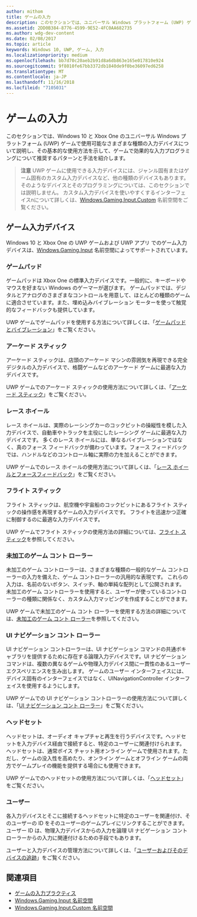 ```yaml
---
author: mithom
title: ゲームの入力
description: このセクションでは、ユニバーサル Windows プラットフォーム (UWP) ゲームのゲームパッドなどの入力デバイスを操作する方法を示します。
ms.assetid: 2DD0B384-8776-4599-9E52-4FC0AA682735
ms.author: wdg-dev-content
ms.date: 02/08/2017
ms.topic: article
keywords: Windows 10, UWP, ゲーム, 入力
ms.localizationpriority: medium
ms.openlocfilehash: bb7d70c20aeb2b91d8a6db863e165e017810e924
ms.sourcegitcommit: 9f8010fe67bb3372db1840de9f0be36097ed6258
ms.translationtype: MT
ms.contentlocale: ja-JP
ms.lasthandoff: 11/16/2018
ms.locfileid: "7105031"
---
```

# <a name="input-for-games"></a>ゲームの入力

このセクションでは、Windows 10 と Xbox One のユニバーサル Windows プラットフォーム (UWP) ゲームで使用可能なさまざまな種類の入力デバイスについて説明し、その基本的な使用方法を示して、ゲームで効果的な入力プログラミングについて推奨するパターンと手法を紹介します。

> **注意**    UWP ゲームに使用できる入力デバイスには、ジャンル固有またはゲーム固有のカスタム入力デバイスなど、他の種類のデバイスもあります。 そのようなデバイスとそのプログラミングについては、このセクションでは説明しません。 カスタム入力デバイスを使いやすくするインターフェイスnについて詳しくは、[Windows.Gaming.Input.Custom](https://docs.microsoft.com/uwp/api/windows.gaming.input.custom) 名前空間をご覧ください。

## <a name="gaming-input-devices"></a>ゲーム入力デバイス

Windows 10 と Xbox One の UWP ゲームおよび UWP アプリ でのゲーム入力デバイスは、[Windows.Gaming.Input](https://docs.microsoft.com/uwp/api/windows.gaming.input) 名前空間によってサポートされています。

### <a name="gamepads"></a>ゲームパッド

ゲームパッドは Xbox One の標準入力デバイスです。一般的に、キーボードやマウスを好まない Windows のゲーマーが選びます。 ゲームパッドでは、デジタルとアナログのさまざまなコントロールを用意して、ほとんどの種類のゲームに適合させています。また、埋め込みバイブレーション モーターを使って触覚的なフィードバックも提供しています。

UWP ゲームでゲームパッドを使用する方法について詳しくは、「[ゲームパッドとバイブレーション](gamepad-and-vibration.md)」をご覧ください。

### <a name="arcade-sticks"></a>アーケード スティック

アーケード スティックは、店頭のアーケード マシンの雰囲気を再現できる完全デジタルの入力デバイスで、格闘ゲームなどのアーケード ゲームに最適な入力デバイスです。

UWP ゲームでのアーケード スティックの使用方法について詳しくは、「[アーケード スティック](arcade-stick.md)」をご覧ください。

### <a name="racing-wheels"></a>レース ホイール

レース ホイールは、実際のレーシングカーのコックピットの操縦性を模した入力デバイスで、自動車やトラックを主役にしたレーシング ゲームに最適な入力デバイスです。 多くのレース ホイールには、単なるバイブレーションではなく、真のフォース フィードバックが備わっています。フォース フィードバックでは、ハンドルなどのコントロール軸に実際の力を加えることができます。

UWP ゲームでのレース ホイールの使用方法について詳しくは、「[レース ホイールとフォースフィードバック](racing-wheel-and-force-feedback.md)」をご覧ください。

### <a name="flight-sticks"></a>フライト スティック

フライト スティックは、航空機や宇宙船のコックピットにあるフライト スティックの操作感を再現するゲームの入力デバイスです。 フライトを迅速かつ正確に制御するのに最適な入力デバイスです。

UWP ゲームでフライト スティックの使用方法の詳細については、[フライト スティック](flight-stick.md)を参照してください。

### <a name="raw-game-controllers"></a>未加工のゲーム コント ローラー

未加工のゲーム コントローラーは、さまざまな種類の一般的なゲーム コントローラーの入力を備えた、ゲーム コントローラーの汎用的な表現です。 これらの入力は、名前のないボタン、スイッチ、軸の単純な配列として公開されます。 未加工のゲーム コントローラーを使用すると、ユーザーが使っているコントローラーの種類に関係なく、カスタム入力マッピングを作成することができます。

UWP ゲームで未加工のゲーム コント ローラーを使用する方法の詳細については、[未加工のゲーム コント ローラー](raw-game-controller.md)を参照してください。

### <a name="ui-navigation-controllers"></a>UI ナビゲーション コント ローラー

UI ナビゲーション コントローラーは、UI ナビゲーション コマンドの共通ボキャブラリを提供するために存在する論理入力デバイスです。UI ナビゲーション コマンドは、複数の異なるゲームや物理入力デバイス間に一貫性のあるユーザー エクスペリエンスを生み出します。 ゲームのユーザー インターフェイスには、デバイス固有のインターフェイスではなく、UINavigationController インターフェイスを使用するようにします。

UWP ゲームでの UI ナビゲーション コントローラーの使用方法について詳しくは、「[UI ナビゲーション コント ローラー](ui-navigation-controller.md)」をご覧ください。

### <a name="headsets"></a>ヘッドセット

ヘッドセットは、オーディオ キャプチャと再生を行うデバイスです。ヘッドセットを入力デバイス経由で接続すると、特定のユーザーに関連付けられます。 ヘッドセットは、通常ボイス チャット用オンライン ゲームで使用されます。ただし、ゲームの没入性を高めたり、オンライン ゲームとオフライン ゲームの両方でゲームプレイの機能を提供する場合にも使用できます。

UWP ゲームでのヘッドセットの使用方法について詳しくは、「[ヘッドセット](headset.md)」をご覧ください。

### <a name="users"></a>ユーザー

各入力デバイスとそこに接続するヘッドセットに特定のユーザーを関連付け、そのユーザーの ID をそのユーザーのゲームプレイにリンクすることができます。 ユーザー ID は、物理入力デバイスからの入力を論理 UI ナビゲーション コント ローラーからの入力に関連付けるための手段でもあります。

ユーザーと入力デバイスの管理方法について詳しくは、「[ユーザーおよびそのデバイスの追跡](input-practices-for-games.md#tracking-users-and-their-devices)」をご覧ください。

## <a name="see-also"></a>関連項目

* [ゲームの入力プラクティス](input-practices-for-games.md)
* [Windows.Gaming.Input 名前空間](https://docs.microsoft.com/uwp/api/windows.gaming.input)
* [Windows.Gaming.Input.Custom 名前空間](https://docs.microsoft.com/uwp/api/windows.gaming.input.custom)